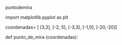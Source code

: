 puntodemira

import matplotlib.pyplot as plt 

coordenadas= [ [3,3], [-2, 5], [-3,3], [-1,0], [-20,-20]]

def punto_de_mira (coordenadas):
